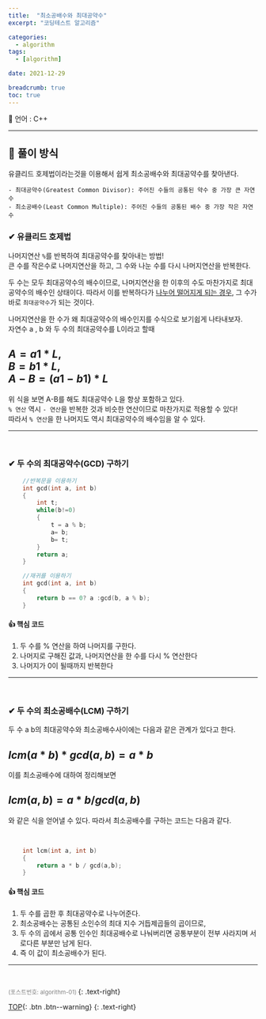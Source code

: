 ```yaml
---
title:  "최소공배수와 최대공약수"
excerpt: "코딩테스트 알고리즘"

categories:
  - algorithm
tags:
  - [algorithm]

date: 2021-12-29

breadcrumb: true
toc: true
---
```


<div class="notice--warning" markdown=1>
<span>📄 언어 : C++  </span> 

 </div>



***
##  🔶 풀이 방식
유클리드 호제법이라는것을 이용해서 쉽게 최소공배수와 최대공약수를 찾아낸다.  

    - 최대공약수(Greatest Common Divisor): 주어진 수들의 공통된 약수 중 가장 큰 자연수 
    - 최소공배수(Least Common Multiple): 주어진 수들의 공통된 배수 중 가장 작은 자연수

### ✔ 유클리드 호제법 
나머지연산 `%`를 반복하여 최대공약수를 찾아내는 방법!  
큰 수를 작은수로 나머지연산을 하고, 그 수와 나눈 수를 다시 나머지연산을 반복한다.  
  
두 수는 모두 최대공약수의 배수이므로, 나머지연산을 한 이후의 수도 마찬가지로 최대공약수의 배수인 상태이다. 따라서 이를 반복하다가 <u>나누어 떨어지게 되는 경우</u>, 그 수가 바로 `최대공약수`가 되는 것이다.

나머지연산을 한 수가 왜 최대공약수의 배수인지를 수식으로 보기쉽게 나타내보자.  
자연수 a , b 와 두 수의 최대공약수를 L이라고 할때

$A = a1 * L$,   
$B = b1 * L$,  
$A - B  = (a1 - b1) *L$  
---
위 식을 보면 A-B를 해도 최대공약수 L을 항상 포함하고 있다.   
`% 연산` 역시 `- 연산`을 반복한 것과 비슷한 연산이므로 마찬가지로 적용할 수 있다!  
따라서 `% 연산`을 한 나머지도 역시 최대공약수의 배수임을 알 수 있다.



---
<br>


### ✔ 두 수의 최대공약수(GCD) 구하기 

```c++
    //반복문을 이용하기
    int gcd(int a, int b)
    {
        int t;
        while(b!=0)
        {
            t = a % b;
            a= b;
            b= t;
        }
        return a;
    }
```

```c++
    //재귀를 이용하기
    int gcd(int a, int b)
    {
        return b == 0? a :gcd(b, a % b);
    }
```
#### 👍 핵심 코드 
1. 두 수를 % 연산을 하여 나머지를 구한다.
2. 나머지로 구해진 값과, 나머지연산을 한 수를 다시 % 연산한다
3. 나머지가 0이 될때까지 반복한다

--- 
<br>


### ✔ 두 수의 최소공배수(LCM) 구하기 

두 수 a b의 최대공약수와 최소공배수사이에는 다음과 같은 관계가 있다고 한다.  
  
$lcm(a*b) * gcd(a,b) = a*b$  
---
이를 최소공배수에 대하여 정리해보면  

$lcm(a,b) = a * b / gcd(a,b)$
---
와 같은 식을 얻어낼 수 있다. 따라서 최소공배수를 구하는 코드는 다음과 같다.

<br>

```c++
    int lcm(int a, int b)
    {
        return a * b / gcd(a,b);
    }
```
#### 👍 핵심 코드 
1.  두 수를 곱한 후 최대공약수로 나누어준다.
2.  최소공배수는 공통된 소인수의 최대 지수 거듭제곱들의 곱이므로,
3.  두 수의 곱에서 공통 인수인 최대공배수로 나눠버리면 공통부분이 전부 사라지며 서로다른 부분만 남게 된다.
4.  즉 이 값이 최소공배수가 된다.


--- 
<br>





  <small style ="color:gray;">(포스트번호: algorithm-01) </small> 
 {: .text-right}

[TOP](#){: .btn .btn--warning} 
{: .text-right}